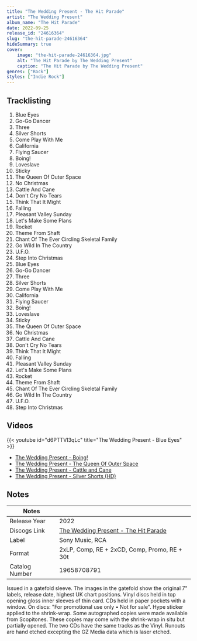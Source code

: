 ```yaml
---
title: "The Wedding Present - The Hit Parade"
artist: "The Wedding Present"
album_name: "The Hit Parade"
date: 2022-09-25
release_id: "24616364"
slug: "the-hit-parade-24616364"
hideSummary: true
cover:
    image: "the-hit-parade-24616364.jpg"
    alt: "The Hit Parade by The Wedding Present"
    caption: "The Hit Parade by The Wedding Present"
genres: ["Rock"]
styles: ["Indie Rock"]
---
```


## Tracklisting
1. Blue Eyes
2. Go-Go Dancer
3. Three
4. Silver Shorts
5. Come Play With Me
6. California
7. Flying Saucer
8. Boing!
9. Loveslave
10. Sticky
11. The Queen Of Outer Space
12. No Christmas
13. Cattle And Cane
14. Don't Cry No Tears
15. Think That It Might
16. Falling
17. Pleasant Valley Sunday
18. Let's Make Some Plans
19. Rocket
20. Theme From Shaft
21. Chant Of The Ever Circling Skeletal Family
22. Go Wild In The Country
23. U.F.O.
24. Step Into Christmas
25. Blue Eyes
26. Go-Go Dancer
27. Three
28. Silver Shorts
29. Come Play With Me
30. California 
31. Flying Saucer 
32. Boing!
33. Loveslave
34. Sticky
35. The Queen Of Outer Space
36. No Christmas 
37. Cattle And Cane 
38. Don't Cry No Tears
39. Think That It Might
40. Falling
41. Pleasant Valley Sunday
42. Let's Make Some Plans
43. Rocket
44. Theme From Shaft
45. Chant Of The Ever Circling Skeletal Family
46. Go Wild In The Country 
47. U.F.O.
48. Step Into Christmas 

## Videos
{{< youtube id="d6PTTVI3qLc" title="The Wedding Present -  Blue Eyes" >}}
- [The Wedding Present -  Boing!](https://www.youtube.com/watch?v=3-1Fmlk9t2s)
- [The Wedding Present - The Queen Of Outer Space](https://www.youtube.com/watch?v=EsOAf_5XSaI)
- [The Wedding Present - Cattle and Cane](https://www.youtube.com/watch?v=AJr9GYf9FkQ)
- [The Wedding Present - Silver Shorts (HD)](https://www.youtube.com/watch?v=xrh2iV7MISw)


## Notes

| Notes          |             |
| ---------------| ----------- |
| Release Year   | 2022 |
| Discogs Link   | [The Wedding Present - The Hit Parade](https://www.discogs.com/release/24616364-The-Wedding-Present-The-Hit-Parade) |
| Label          | Sony Music, RCA |
| Format         | 2xLP, Comp, RE + 2xCD, Comp, Promo, RE + 30t |
| Catalog Number | 19658708791 |

Issued in a gatefold sleeve. The images in the gatefold show the original 7" labels, release date, highest UK chart positions. Vinyl discs held in top opening gloss inner sleeves of thin card. CDs held in paper pockets with a window. On discs: "For promotional use only • Not for sale". Hype sticker applied to the shrink-wrap.  Some autographed copies were made available from Scopitones. These copies may come with the shrink-wrap in situ but partially opened.  The two CDs have the same tracks as the Vinyl. Runouts are hand etched excepting the GZ Media data which is laser etched.


